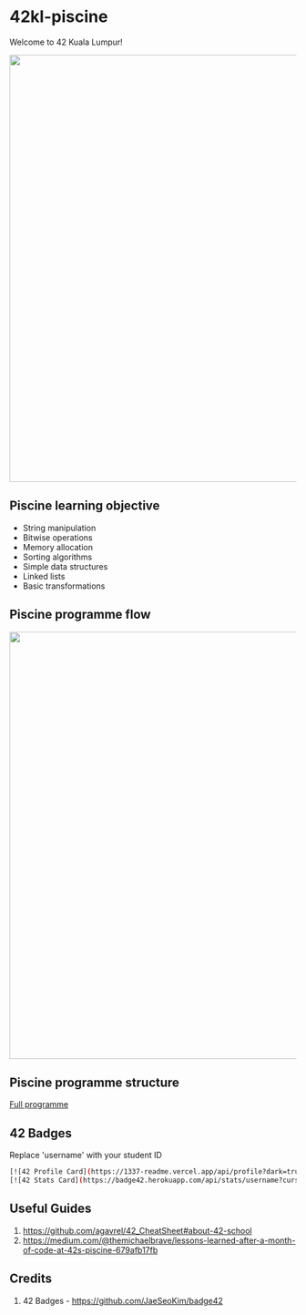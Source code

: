 # 42kl-piscine

Welcome to 42 Kuala Lumpur!

<img width="750" src="https://user-images.githubusercontent.com/83443933/126035499-ca1866b6-eb45-4dd2-aae2-14b1d9d1f4c8.jpg">

## Piscine learning objective
- String manipulation
- Bitwise operations
- Memory allocation
- Sorting algorithms
- Simple data structures
- Linked lists
- Basic transformations

## Piscine programme flow
<img width="750" src="https://user-images.githubusercontent.com/83443933/126032367-8caa1ef5-8451-45c3-a6a3-d90d0b0194f6.png">

## Piscine programme structure
[Full programme](https://docs.google.com/spreadsheets/d/1zMvTz8uHdmUdIhclEBuh8W9eF9jBAIPEpg46xcsxr7s/edit?usp=sharing)

## 42 Badges

Replace 'username' with your student ID
```sh
[![42 Profile Card](https://1337-readme.vercel.app/api/profile?dark=true&login=username)](https://github.com/username)
[![42 Stats Card](https://badge42.herokuapp.com/api/stats/username?cursus=C%20reloaded)](https://github.com/username)
```

## Useful Guides
1. https://github.com/agavrel/42_CheatSheet#about-42-school
2. https://medium.com/@themichaelbrave/lessons-learned-after-a-month-of-code-at-42s-piscine-679afb17fb

## Credits
1. 42 Badges - https://github.com/JaeSeoKim/badge42
